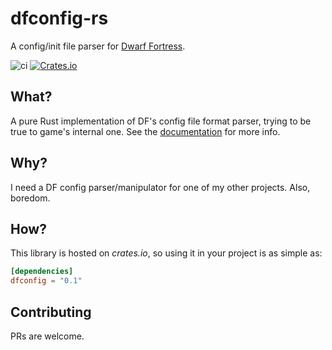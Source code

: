 # dfconfig-rs
A config/init file parser for [Dwarf Fortress](https://www.bay12games.com/dwarves/).

![ci](https://github.com/spitfire05/dfconfig-rs/workflows/Rust/badge.svg)
[![Crates.io](https://img.shields.io/crates/v/dfconfig.svg)](https://crates.io/crates/dfconfig)

## What?
A pure Rust implementation of DF's config file format parser, trying to be true to game's internal one.
See the [documentation](https://docs.rs/dfconfig/) for more info.

## Why?
I need a DF config parser/manipulator for one of my other projects.
Also, boredom.

## How?
This library is hosted on *crates.io*, so using it in your project is as simple as:
```toml
[dependencies]
dfconfig = "0.1"
```

## Contributing
PRs are welcome.
